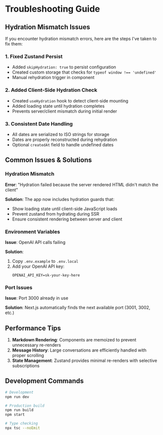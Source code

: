 # Troubleshooting Guide

## Hydration Mismatch Issues

If you encounter hydration mismatch errors, here are the steps I've taken to fix them:

### 1. **Fixed Zustand Persist**
- Added `skipHydration: true` to persist configuration
- Created custom storage that checks for `typeof window !== 'undefined'`
- Manual rehydration trigger in component

### 2. **Added Client-Side Hydration Check**
- Created `useHydration` hook to detect client-side mounting
- Added loading state until hydration completes
- Prevents server/client mismatch during initial render

### 3. **Consistent Date Handling**
- All dates are serialized to ISO strings for storage
- Dates are properly reconstructed during rehydration
- Optional `createdAt` field to handle undefined dates

## Common Issues & Solutions

### Hydration Mismatch
**Error**: "Hydration failed because the server rendered HTML didn't match the client"

**Solution**: The app now includes hydration guards that:
- Show loading state until client-side JavaScript loads
- Prevent zustand from hydrating during SSR
- Ensure consistent rendering between server and client

### Environment Variables
**Issue**: OpenAI API calls failing

**Solution**: 
1. Copy `.env.example` to `.env.local`
2. Add your OpenAI API key:
   ```
   OPENAI_API_KEY=sk-your-key-here
   ```

### Port Issues
**Issue**: Port 3000 already in use

**Solution**: Next.js automatically finds the next available port (3001, 3002, etc.)

## Performance Tips

1. **Markdown Rendering**: Components are memoized to prevent unnecessary re-renders
2. **Message History**: Large conversations are efficiently handled with proper scrolling
3. **State Management**: Zustand provides minimal re-renders with selective subscriptions

## Development Commands

```bash
# Development
npm run dev

# Production build
npm run build
npm start

# Type checking
npx tsc --noEmit
```